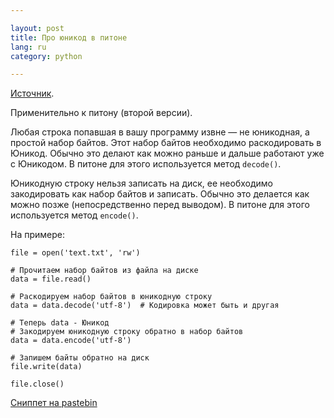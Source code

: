 ```yaml
---

layout: post  
title: Про юникод в питоне  
lang: ru  
category: python

---
```


[Источник](http://www.linux.org.ru/forum/development/4004465?cid=4004513).

Применительно к питону (второй версии).

Любая строка попавшая в вашу программу извне — не юникодная, а простой набор байтов. Этот набор байтов необходимо раскодировать в Юникод. Обычно это делают как можно раньше и дальше работают уже с Юникодом. В питоне для этого используется метод `decode()`.

Юникодную строку нельзя записать на диск, ее необходимо закодировать как набор байтов и записать. Обычно это делается как можно позже (непосредственно перед выводом). В питоне для этого используется метод `encode()`.

На примере:

    file = open('text.txt', 'rw')
     
    # Прочитаем набор байтов из файла на диске
    data = file.read()
     
    # Раскодируем набор байтов в юникодную строку
    data = data.decode('utf-8')  # Кодировка может быть и другая
     
    # Теперь data - Юникод
    # Закодируем юникодную строку обратно в набор байтов
    data = data.encode('utf-8')
     
    # Запишем байты обратно на диск
    file.write(data)
     
    file.close()

[Сниппет на pastebin](http://pastebin.com/JmVpKfT2)

